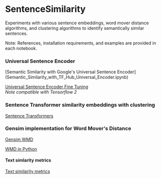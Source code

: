# SentenceSimilarity
Experiments with various sentence embeddings, word mover distance algorithms, and clustering algorithms to identify semantically similar sentences.

Note:  References, installation requirements, and examples are provided in each notebook.

### Universal Sentence Encoder
[Semantic Similarity with Google's Universal Sentence Encoder]
(Semantic_Similarity_with_TF_Hub_Universal_Encoder.ipynb)

[Universal Sentence Encoder Fine Tuning](universal_sentence_encoder_fine_tune.ipynb)  
*Note compatible with Tensorflow 2*

### Sentence Transformer similarity embeddings with clustering
[Sentence Transformers](Sentence_Transformers.ipynb)


### Gensim implementation for Word Mover's Distance  
[Gensim WMD](gensim_wmd.ipynb)

[WMD in Python](WordMoverDistanceDemo.ipynb)

#### Text simlarity metrics

[Text similarity metrics](text_distance_metrics.ipynb)
